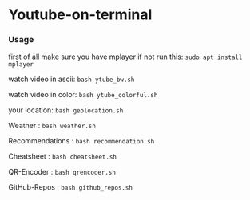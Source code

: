 # Youtube-on-terminal

### Usage

first of all make sure you have mplayer if not run this: `sudo apt install mplayer`

watch video in ascii: `bash ytube_bw.sh`

watch video in color: `bash ytube_colorful.sh`

your location: `bash geolocation.sh`

Weather : `bash weather.sh`

Recommendations : `bash recommendation.sh`

Cheatsheet : `bash cheatsheet.sh`

QR-Encoder : `bash qrencoder.sh`

GitHub-Repos : `bash github_repos.sh`